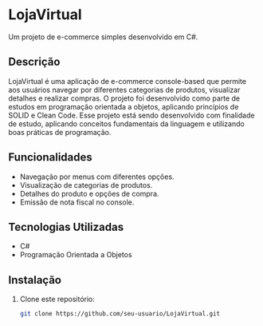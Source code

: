# LojaVirtual

Um projeto de e-commerce simples desenvolvido em C#.

## Descrição

LojaVirtual é uma aplicação de e-commerce console-based que permite aos usuários navegar por diferentes categorias de produtos, visualizar detalhes e realizar compras. O projeto foi desenvolvido como parte de estudos em programação orientada a objetos, aplicando princípios de SOLID e Clean Code.
Esse projeto está sendo desenvolvido com finalidade de estudo, aplicando conceitos fundamentais da linguagem e utilizando boas práticas de programação.

## Funcionalidades

- Navegação por menus com diferentes opções.
- Visualização de categorias de produtos.
- Detalhes do produto e opções de compra.
- Emissão de nota fiscal no console.

## Tecnologias Utilizadas

- C#
- Programação Orientada a Objetos

## Instalação

1. Clone este repositório:
   ```bash
   git clone https://github.com/seu-usuario/LojaVirtual.git

